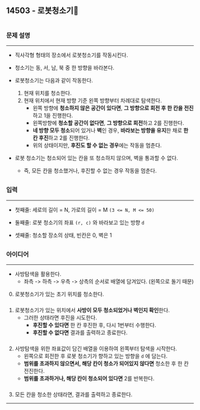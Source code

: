 ## 14503 - 로봇청소기🤖

#
### 문제 설명
***  
- 직사각형 형태의 장소에서 로봇청소기를 작동시킨다.
  

- 청소기는 동, 서, 남, 북 중 한 방향을 바라본다.
  
  
- 로봇청소기는 다음과 같이 작동한다.
  1. 현재 위치를 청소한다.
  2. 현재 위치에서 현재 방향 기준 왼쪽 방향부터 차례대로 탐색한다.
     - 왼쪽 방향에 **청소하지 않은 공간이 있다면**, **그 방향으로 회전 후 한 칸을 전진**하고 1을 진행한다.
     - 왼쪽방향에 **청소할 공간이 없다면**, **그 방향으로 회전**하고 2를 진행한다.
     - **네 방향 모두 청소**되어 있거나 **벽**인 경우, **바라보는 방향을 유지**한 채로 **한 칸 후진**하고 2를 진행한다.
     - 위의 상태이지만, **후진도 할 수 없는 경우**에는 작동을 멈춘다.
  

- 로봇 청소기는 청소되어 있는 칸을 또 청소하지 않으며, 벽을 통과할 수 없다.
  - 즉, 모든 칸을 청소했거나, 후진할 수 없는 경우 작동을 멈춘다.

##
### 입력
***
- 첫째줄: 세로의 길이 = N, 가로의 길이 = M `(3 <= N, M <= 50)`


- 둘째줄: 로봇 청소기의 좌표 `(r, c)` 와 바라보고 있는 방향 `d`


- 셋째줄: 청소할 장소의 상태, 빈칸은 0, 벽은 1


##
### 아이디어
***

- 사방탐색을 활용한다.
  - 좌측 -> 하측 -> 우측 -> 상측의 순서로 배열에 담겨있다. (왼쪽으로 돌기 때문)  


0. 로봇청소기가 있는 초기 위치를 청소한다.  

###
1. 로봇청소기가 있는 위치에서 **사방이 모두 청소되었거나 벽인지 확인**한다.
    - 그러한 상태라면 후진을 시도한다.
      - **후진할 수 있다면** 한 칸 후진한 후, 다시 1번부터 수행한다.
      - **후진할 수 없다면** 결과를 출력하고 종료한다.

### 
2. 사방탐색을 위한 좌표값이 담긴 배열을 이용하여 왼쪽부터 탐색을 시작한다.
    - 왼쪽으로 회전한 후 로봇 청소기가 향하고 있는 방향을 `d` 에 담는다.
    - **범위를 초과하지 않으면서, 해당 칸이 청소가 되어있지 않다면** 청소한 후 한 칸 전진한다.
    - **범위를 초과하거나, 해당 칸이 청소되어 있다면** 2를 반복한다.
### 

3. 모든 칸을 청소한 상태라면, 결과를 출력하고 종료한다.
***
##
##
